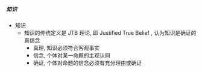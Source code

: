 ##### 知识
- 知识
	- 知识的传统定义是 JTB 理论, 即 Justified True Belief , 认为知识是确证的真信念
		- 真理, 知识必须符合客观事实
		- 信念, 个体对某一命题的主观认同
		- 确证, 个体对命题的信念必须有充分理由或确证
